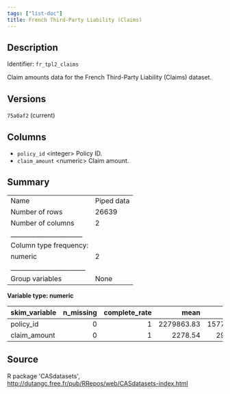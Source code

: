 ```yaml
---
tags: ["list-doc"]
title: French Third-Party Liability (Claims)
---
```


## Description

Identifier: `fr_tpl2_claims`

Claim amounts data for the French Third-Party Liability (Claims) dataset.

## Versions

`75a0af2` (current)

## Columns

- `policy_id` &lt;integer&gt; Policy ID.
- `claim_amount` &lt;numeric&gt; Claim amount.

## Summary


|                         |           |
|:------------------------|:----------|
|Name                     |Piped data |
|Number of rows           |26639      |
|Number of columns        |2          |
|_______________________  |           |
|Column type frequency:   |           |
|numeric                  |2          |
|________________________ |           |
|Group variables          |None       |


**Variable type: numeric**

|skim_variable | n_missing| complete_rate|       mean|         sd|  p0|        p25|     p50|        p75|    p100|hist  |
|:-------------|---------:|-------------:|----------:|----------:|---:|----------:|-------:|----------:|-------:|:-----|
|policy_id     |         0|             1| 2279863.83| 1577201.81| 139| 1087642.50| 2137413| 3180162.00| 6113971|▇▅▃▃▂ |
|claim_amount  |         0|             1|    2278.54|   29297.48|   1|     686.81|    1172|    1228.08| 4075401|▇▁▁▁▁ |



## Source

R package 'CASdatasets', http://dutangc.free.fr/pub/RRepos/web/CASdatasets-index.html